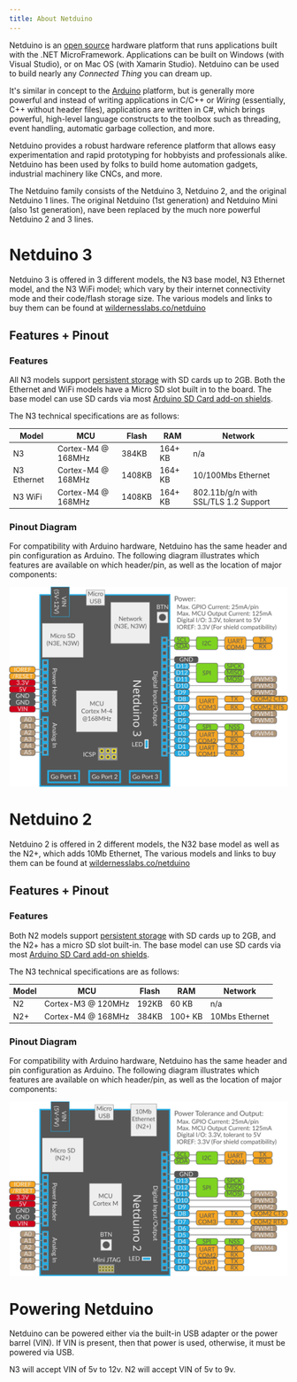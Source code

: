 ```yaml
---
title: About Netduino
---
```


Netduino is an [open source](/Source/) hardware platform that runs applications built with the .NET MicroFramework. Applications can be built on Windows (with Visual Studio), or on Mac OS (with Xamarin Studio).  Netduino can be used to build nearly any _Connected Thing_ you can dream up.

It's similar in concept to the [Arduino](http://arduino.cc) platform, but is generally more powerful and instead of writing applications in C/C++ or _Wiring_ (essentially, C++ without header files), applications are written in C#, which brings powerful, high-level language constructs to the toolbox such as threading, event handling, automatic garbage collection, and more.

Netduino provides a robust hardware reference platform that allows easy experimentation and rapid prototyping for hobbyists and professionals alike. Netduino has been used by folks to build home automation gadgets, industrial machinery like CNCs, and more.  

The Netduino family consists of the Netduino 3, Netduino 2, and the original Netduino 1 lines. The original Netduino (1st generation) and Netduino Mini (also 1st generation), nave been replaced by the much nore powerful Netduino 2 and 3 lines.

# Netduino 3

Netduino 3 is offered in 3 different models, the N3 base model, N3 Ethernet model, and the N3 WiFi model; which vary by their internet connectivity mode and their code/flash storage size. The various models and links to buy them can be found at [wildernesslabs.co/netduino](http://staging.wildernesslabs.co/Netduino)

## Features + Pinout

### Features

All N3 models support [persistent storage](../Input_Output/File_Storage) with SD cards up to 2GB. Both the Ethernet and WiFi models have a Micro SD slot built in to the board. The base model can use SD cards via most [Arduino SD Card add-on shields](https://www.google.com/search?q=arduino+SD+shield&rlz=1C5CHFA_enUS724US724&oq=arduino+SD+shield&aqs=chrome..69i57j0l5.5394j0j7&sourceid=chrome&ie=UTF-8).

The N3 technical specifications are as follows:


| Model       | MCU                | Flash   | RAM     | Network |
|-------------|--------------------|---------|---------|---------|
| N3          | Cortex-M4 @ 168MHz | 384KB   | 164+ KB | n/a     |
| N3 Ethernet | Cortex-M4 @ 168MHz | 1408KB  | 164+ KB | 10/100Mbs Ethernet |
| N3 WiFi     | Cortex-M4 @ 168MHz | 1408KB  | 164+ KB | 802.11b/g/n with SSL/TLS 1.2 Support |

### Pinout Diagram

For compatibility with Arduino hardware, Netduino has the same header and pin configuration as Arduino. The following diagram illustrates which features are available on which header/pin, as well as the location of major components:

![N3 Pinout Diagram](Netduino3_Pinout.svg)


# Netduino 2

Netduino 2 is offered in 2 different models, the N32 base model as well as the N2+, which adds 10Mb Ethernet, The various models and links to buy them can be found at [wildernesslabs.co/netduino](http://staging.wildernesslabs.co/Netduino)

## Features + Pinout

### Features

Both N2 models support [persistent storage](../Input_Output/File_Storage) with SD cards up to 2GB, and the N2+ has a micro SD slot built-in. The base model can use SD cards via most [Arduino SD Card add-on shields](https://www.google.com/search?q=arduino+SD+shield&rlz=1C5CHFA_enUS724US724&oq=arduino+SD+shield&aqs=chrome..69i57j0l5.5394j0j7&sourceid=chrome&ie=UTF-8).

The N3 technical specifications are as follows:


| Model  | MCU                | Flash   | RAM     | Network |
|--------|--------------------|---------|---------|---------|
| N2     | Cortex-M3 @ 120MHz | 192KB   | 60 KB   | n/a     |
| N2+    | Cortex-M4 @ 168MHz | 384KB   | 100+ KB | 10Mbs Ethernet |

### Pinout Diagram

For compatibility with Arduino hardware, Netduino has the same header and pin configuration as Arduino. The following diagram illustrates which features are available on which header/pin, as well as the location of major components:

![N2 Pinout Diagram](Netduino2_Pinout.svg)


# Powering Netduino

Netduino can be powered either via the built-in USB adapter or the power barrel (VIN). If VIN is present, then that power is used, otherwise, it must be powered via USB.

N3 will accept VIN of 5v to 12v. N2 will accept VIN of 5v to 9v.


